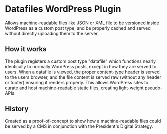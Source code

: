 Datafiles WordPress Plugin
==========================

Allows machine-readable files like JSON or XML file to be versioned inside WordPress as a custom post type, and be properly cached and served without directly uploading them to the server.

How it works
------------

The plugin registers a custom post type "datafile" which functions nearly identically to normally WordPress posts, except in how they are served to users. When a datafile is viewed, the proper content-type header is served to the users browser, and the file content is served raw (without any header or footer) ensuring it renders properly. This allows WordPress sites to curate and host machine-readable static files, creating light-weight pseudo-APIs.

History
-------

Created as a proof-of-concept to show how a machine-readable files could be served by a CMS in conjunction with the President's Digital Strategy.